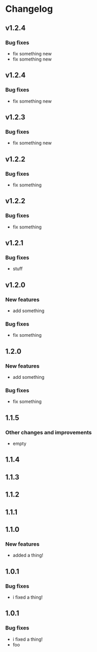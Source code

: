 # Changelog

## v1.2.4

### Bug fixes

 * fix something new
 * fix something new

## v1.2.4

### Bug fixes

 * fix something new

## v1.2.3

### Bug fixes

 * fix something new

## v1.2.2

### Bug fixes

 * fix something

## v1.2.2

### Bug fixes

 * fix something

## v1.2.1

### Bug fixes

 * stuff

## v1.2.0

### New features

 * add something

### Bug fixes

 * fix something

## 1.2.0

### New features

 * add something

### Bug fixes

 * fix something

## 1.1.5

### Other changes and improvements

 * empty

## 1.1.4

## 1.1.3

## 1.1.2

## 1.1.1

## 1.1.0

### New features

 * added a thing!

## 1.0.1

### Bug fixes

 * i fixed a thing!

## 1.0.1

### Bug fixes

 * i fixed a thing!
 * foo
